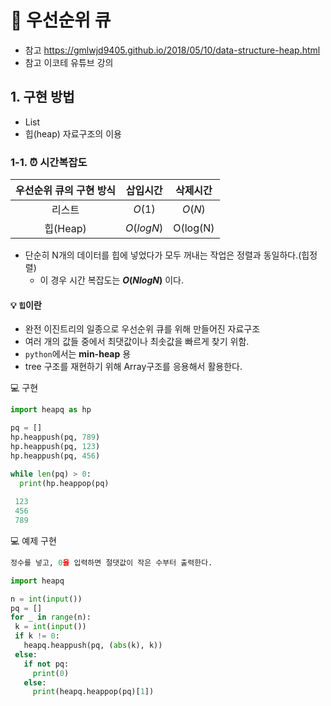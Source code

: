 # 📌 우선순위 큐
- 참고 https://gmlwjd9405.github.io/2018/05/10/data-structure-heap.html
- 참고 이코테 유튜브 강의 
## 1. 구현 방법
- List 
- 힙(heap) 자료구조의 이용
### 1-1. ⏰ 시간복잡도


|우선순위 큐의 구현 방식|삽입시간|삭제시간|
|:--:|:--:|:--:|
|리스트| $O(1)$|$O(N)$|
|힙(Heap)|$O(logN)$|O(log(N)|

- 단순히 N개의 데이터를 힙에 넣었다가 모두 꺼내는 작업은 정렬과 동일하다.(힙정렬)
  - 이 경우 시간 복잡도는 **$O(NlogN)$** 이다.

#### 💡 `힙`이란

- 완전 이진트리의 일종으로 우선순위 큐를 위해 만들어진 자료구조
- 여러 개의 값들 중에서 최댓값이나 최솟값을 빠르게 찾기 위함.
- `python`에서는 **min-heap** 용
- tree 구조를 재현하기 위해 Array구조를 응용해서 활용한다.

💻 구현
```python
import heapq as hp

pq = []
hp.heappush(pq, 789)
hp.heappush(pq, 123)
hp.heappush(pq, 456)

while len(pq) > 0:
  print(hp.heappop(pq)
  
 123
 456
 789
 ```
 
 💻 예제 구현
 ```python
 정수를 넣고, 0을 입력하면 절댓값이 작은 수부터 출력한다.
 
 import heapq

n = int(input())
pq = []
for _ in range(n):
  k = int(input())
  if k != 0:
    heapq.heappush(pq, (abs(k), k))
  else:
    if not pq:
      print(0)
    else:
      print(heapq.heappop(pq)[1])
```
